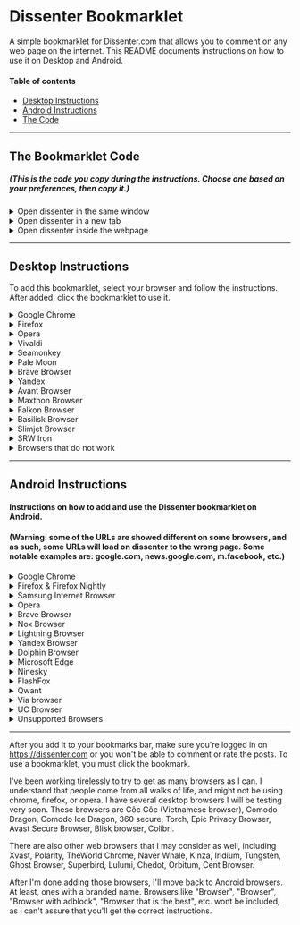 # Dissenter Bookmarklet

A simple bookmarklet for Dissenter.com that allows you to comment on any web page on the internet. This README documents instructions on how to use it on Desktop and Android.

#### Table of contents
* [Desktop Instructions](#desktop-instructions)
* [Android Instructions](#android-instructions)
* [The Code](#the-bookmarklet-code)

---

## The Bookmarklet Code
##### (This is the code you copy during the instructions. Choose one based on your preferences, then copy it.)

<details><summary>Open dissenter in the same window</summary>
<p>
  
 #### This opens dissenter in the same window. Reccommended for Android Browsers.
 
 ```Javascript
 javascript:(function(){window.location=('https://dissenter.com/discussion/begin?url='+location+'')})(); 
 ```
 
 </p>
</details>

<details><summary>Open dissenter in a new tab</summary>
<p>
  
  #### This opens dissenter in a new tab. Works on android, but could be inconvenient based on your browser.
  
 ```javascript
  javascript:(function(){window.open('https://dissenter.com/discussion/begin?url='+location+'')})();
 ```
 
 </p>
</details>

<details><summary>Open dissenter inside the webpage</summary>
<p>
 
 #### This opens dissenter inside the webpage, mimicing a real comments section on a real site. Not recommended for Android. Credits to @Mumberthrax on Gab for this script. Click the bookmarklet to toggle it on/off

#### Warning: This code does not work on some browsers that are listed below. If this code does not work, try a different code or browser.

 ```javascript
 javascript:(function(){var frame=document.getElementById("ifrm");if(frame!==null){frame.parentNode.removeChild(frame)}else{var iframe=document.createElement('iframe');iframe.src='https://dissenter.com/discussion/begin?url='+encodeURIComponent(location.href);iframe.style.width="25%";iframe.style.height=window.innerHeight+'px';iframe.style.top="0";iframe.style.right="0";iframe.style.position="fixed";iframe.style.zIndex="9999";iframe.setAttribute('id','ifrm');document.body.appendChild(iframe)}})();
 ```
 
 </p>
</details>

---

## Desktop Instructions

To add this bookmarklet, select your browser and follow the instructions. After added, click the bookmarklet to use it.

<details><summary>Google Chrome</summary>
<p>
  
#### Google Chrome
  
Select the code and drag it into your bookmarks bar. Make sure the bookmarks bar is visible on your browser. If you want, you can change the name of the Bookmarklet.

Alternatively, you can copy the code to your clipboard, right click the bookmarks bar, and click "Paste".

If you are using Google Chrome on linux, you may have to follow the Opera instructions (except the 'heart' is instead a star)
</p>
</details>

<details><summary>Firefox</summary>
<p>
  
  #### Firefox
Select the code and drag it into your bookmarks bar. Make sure the bookmarks bar is visible on your browser. If you want, you can change the name of the Bookmarklet.

Alternatively, you can copy the code to your clipboard, right click the bookmarks bar, and click "Paste".

</p>
</details>

<details><summary>Opera</summary>
<p>
  
#### Opera 
  
Go to any website, and click the heart to the right of the URL bar to "add to bookmarks", and select "bookmarks bar", then, on the bookmarks bar, right click > edit the bookmark you just added, and replace the Address with the bookmarklet code, and the name to whatever you'd like. 
</p>
</details>


<details><summary>Vivaldi</summary>
<p>
  
#### Vivaldi
  
Make sure the bookmarks bar is enabled, (Ctrl+Shift+B to enable), then go to any webpage, click the "add bookmark" button on the URL bar to the right. Change the URL to the bookmarklet code, and the name to whatever you'd like.
</p>
</details>


<details><summary>Seamonkey</summary>
<p>
  
#### Seamonkey
  
Make sure the bookmarks bar is enabled, then right click the bookmarks bar > New Bookmark... then add the code in "Location", and change the name to whatever you want.
</p>
</details>


<details><summary>Pale Moon</summary>
<p>
  
#### Pale Moon
  
Make sure the bookmarks bar is enabled, then right click the bookmarks bar > New Bookmark... then add the code in "Location", and change the name to whatever you want.
</p>
</details>
  

<details><summary>Brave Browser</summary>
<p>
  
#### Brave Browser
  
Make sure the bookmarks bar is enabled (Ctrl+Shift+B), then, copy the code, and right click the bookmarks bar and click "paste". If you want to change the name of the bookmark, right click it and click edit.
</p>
</details>
  

<details><summary>Yandex</summary>
<p>
  
#### Yandex (Russian bots smh)
  
Make sure the bookmarks bar is enabled (Ctrl+Shift+B), then, copy the code, and right click the bookmarks bar and click "paste". If you want to change the name of the bookmark, right click it and click edit.
</p>
</details>

<details><summary>Avant Browser</summary>
<p>

#### Avant Browser
Make sure the bookmarks bar is enabled. This can be done by right clicking on the top of the window, and selecting "Bookmarks Bar". Next, click the star to the left of the URL bar, then click "New Bookmark", then change the name if you want to. Right click the bookmark you just made, click edit, then copy and paste the code into the URL field and click OK. 

</p>
</details>

<details><summary>Maxthon Browser</summary>
<p>

#### Maxthon Browser
Make sure the favorites bar is enabled. This can be done by right clicking on the top of the window, and selecting "Favorites Bar". Go to any webpage, then right click the favorites bar, click "Add to here", then paste the code in "URL" and change the title if you want to.

</p>
</details>

<details><summary>Falkon Browser</summary>
<p>

#### Falkon Browser
Make sure the bookmarks bar is enabled. Go to any webpage, then click the start button, and click "Add to bookmarks" Then right click the bookmark you just made, click edit, and paste the code in "Adress" and change the title if you want to.

</p>
</details>

<details><summary>Basilisk Browser</summary>
<p>

#### Basilisk Browser
Make sure the bookmarks bar is enabled. Copy the code, right click the bookmarks bar, and click "Paste". Right click the bookmark, and click Properties if you'd like to change the name.

</p>
</details>
  
  <details><summary>Slimjet Browser</summary>
<p>

#### Slimjet Browser
Make sure the bookmarks bar is enabled. Copy the code, right click the bookmarks bar, and click "Paste". Right click the bookmark, and click edit if you'd like to change the name.
</p>
</details>

<details><summary>SRW Iron</summary>
<p>
  
  #### SRW Iron
Make sure the bookmarks bar is enabled. Copy the code, right click the bookmarks bar, and click "Paste". Right click the bookmark, and click edit if you'd like to change the name.
</p>
</details>

<details><summary>Browsers that do not work</summary>
<p>
  
#### Browsers that wont work with this because they don't support bookmarklets. Keep in mind there might be a workaround, but it would require digging into complicated instructions.

Microsoft Edge, Waterfox, Konqueror, Otter Browser, GNU Icecat, Dooble, Tor Browser and qute browser.

</p>
</details>

---

## Android Instructions

#### Instructions on how to add and use the Dissenter bookmarklet on Android.

#### (Warning: some of the URLs are showed different on some browsers, and as such, some URLs will load on dissenter to the wrong page. Some notable examples are: google.com, news.google.com, m.facebook, etc.)

<details><summary>Google Chrome</summary>
<p>
  
  #### Google Chrome
  
  Copy the code to your clipboard, then go to to any site, tap the 3 ⋮ (the menu) and click the star at the top of the menu, then, if you're quick enough, tap on "edit" from the prompt that appears when adding the bookmark, or navigate to the bookmarks settings by going to ⋮ > Bookmarks, then long press on the bookmark you just added and tap the pencil icon at the top menu. Afterwards, change the URL to the code, and (Highly recommended) change the name to something like "Dissenter". To use the bookmarklet, when you are on a web page you want to open in dissenter, type the bookmark name into the URL bar and tap the bookmark in the suggested URL list.
  
</p>
</details>


<details><summary>Firefox & Firefox Nightly</summary>
<p>
  
  #### Firefox
  
  Copy the code to your clipboard, then go to to any site, tap the 3 ⋮ (the menu) and click the star at the top of the menu, then, if you're quick enough, tap on "options" from the prompt that appears when adding the bookmark, or navigate to the bookmarks settings by going to ⋮ > Bookmarks, then long press on the bookmark you just added and tap "Edit" in the dropdown menu. Afterwards, change the location to the code, and (Highly recommended) change the name to something like "Dissenter". To use the bookmarklet, tap the URL bar, click on the BOOKMARKS tab, and tap the Dissenter bookmark
  
</p>
</details>


<details><summary>Samsung Internet Browser</summary>
<p>
  
  #### Samsung Internet Browser
  
  Copy the code, then go to any site. Tap the menu at the top right (⋮), then tap "add to bookmarks". Change the url to the code, then change the name (Highly recommended), to something you'll remember, like "Dissenter". To use the bookmarklet, tap the bookmarks icon at the bottom, then select the Dissenter bookmarklet you added or, alternatively, you could type the dissenter name into the URL bar, and tap the bookmarklet from the dropdown list.
  
</p>
</details>


<details><summary>Opera</summary>
<p>
  
  #### Opera
  
  Copy the code, and then, on any webpage, tap the ⋮ (3 dots indicating the menu), and click (add to) "Bookmarks" in the menu. Paste the code into the Address section, and (highly recommended) make a name such as Dissent or Dissenter. To use the bookmarklet, when you are on a web page you want to open in dissenter, type the bookmark name into the URL bar and tap the bookmark in the suggested url list.
  
</p>
</details>


<details><summary>Brave Browser</summary>
<p>
  
  #### Brave Browser
  
  Copy the code, then, on any webpage, tap the menu (⋮), and tap the bookmark button at the top (The ribbon), then, either tap "Edit" quickly at the bottom, or go back to the menu, and tap the bookmark button again, to bring you to the edit popup. Then, change the URL to the bookmarklet code, and (highly recommended) change the name to something you'll remember. To use the bookmarklet, tap the URL bar, type the bookmark name in, and then tap the bookmark in the suggested URL list.


  
</p>
</details>


<details><summary>Nox Browser</summary>
<p>
  
  #### Nox Browser
  
  Copy the code, then go to to any site, tap the 3 ⋮ (the menu) and click the star at the top of the menu, then, if you're quick enough, tap on "options" from the prompt that appears when adding the bookmark, or navigate to the bookmarks settings by going to ⋮ > Bookmarks, then long press on the bookmark you just added and tap "Edit" in the dropdown menu. Afterwards, change the location to the code, and (Highly recommended) change the name to something like "Dissenter". To use the bookmarklet, tap the URL bar, type the bookmark name in, and tap the bookmark in the suggested URL list.


  
</p>
</details>


<details><summary>Lightning Browser</summary>
<p>
  
  #### Lightning Browser
  
  Copy the code, then go to any website, tap the menu (⋮), then tap "add bookmark". Afterwards, go back to the menu (⋮), then tap "Bookmarks", and long press on the bookmark you just made, and tap "Edit Bookmark". Then, change the URL to the code, and (highly reccommended) change the name to something you'll remember. To use the bookmarklet, tap the menu (⋮), then tap "Bookmarks", then tap the Dissenter bookmarklet in the list.
  
</p>
</details>


<details><summary>Yandex Browser</summary>
<p>
  
  #### Yandex Browser
  
  Copy the code, then go to any website, tap the menu (⋮), then tap "add to bookmarks". Then go back to that menu, tap "Edit Bookmark", and change the adress to the code and (Highly recommended) change the name to something like "Dissenter". To use the bookmarklet, tap the URL bar, type the bookmark name in, and tap the bookmark in the suggested URL list.
  
</p>
</details>

<details><summary>Dolphin Browser</summary>
<p>
  
  #### Dolphin Browser
  
  Copy the code, then go to any website, tap the Star icon next to the URL bar, then at the bottom, tap "Add Bookmark". Now is a convenient time to change the name. Then, tap the star icon again, and long-press the bookmark you just added, tap "Edit bookmark", and change the URL to the code, and the name if you havent already. Then, if you want to, you can assign a gesture to the bookmark to make it even EASIER to use dissenter. To use dissenter, simply tap the star icon next to the url bar, and tap the bookmarklet. OR, if you have the gesture assigned, do the gesture instead.
  
</p>
</details>


<details><summary>Microsoft Edge</summary>
<p>
  
  #### Microsoft Edge
  
  Copy the code, go to any website, then tap the star/menu button at the top right, tap "Add current page to Favorites", then tap the ⋮ next to the bookmark that was just made, then tap "Edit". Change the URL to the Bookmarklet code, and add a name if you want. To use it, type the bookmarklet name into the URL bar and tap the bookmarklet from the dropdown list. (Tapping the menu and tapping the bookmarklet DOES NOT WORK, unfortunately.)
  
</p>
</details>


<details><summary>Ninesky</summary>
<p>
  
  #### Ninesky
  
  #### (has advertisements, highly recommend switching browsers)
  Copy the code, then go to any website. Tap the menu button in the middle at the bottom, then tap "Add bookmark". Change the name to what you want (Highly recommended). Then, change the URL to the code. Click "finish" at the top right. To use this bookmarklet, type in the URL bar the name of the bookmarklet, then tap the bookmarklet in the dropdown list.
  
</p>
</details>


<details><summary>FlashFox</summary>
<p>
  
  #### FlashFox
  
  Copy the code, then go to any website. Tap the menu (⋮), then tap the star icon. If you're quick enough, tap the "options" on the popup that appears on the bottom of the screen. Otherwise, tap the URL bar, then go to the "Bookmarks" tab. Long press on the bookmark you just added, tap "edit", then change the Location to the bookmarklet code, and the name to something you'll remember, then click 'OK'. When you're on a page you want to Dissent, simply tap the URL bar, tap "Bookmarks" tab, then tap the bookmarklet. Alternatively, you can just type the bookmarklet name in the URL bar, then tap the bookmarklet from the dropdown list.
  
</p>
</details>


<details><summary>Qwant</summary>
<p>
  
  #### Qwant
  
  Copy the code, then go to any website. Tap the menu (⋮), then tap the star icon. If you're quick enough, tap the "options" on the popup that appears on the bottom of the screen. Otherwise, tap the URL bar, then go to the "Bookmarks" tab. Long press on the bookmark you just added, tap "edit", then change the Location to the bookmarklet code, and the name to something you'll remember, then click 'OK'. When you're on a page you want to Dissent, simply tap the URL bar, tap "Bookmarks" tab, then tap the bookmarklet. Alternatively, you can just type the bookmarklet name in the URL bar, then tap the bookmarklet from the dropdown list.
  
</p>
</details>


<details><summary>Via browser</summary>
<p>
  
  #### Via Browser
  
  Copy the code, then go to any website. Tap the menu (3 horizontal bars at bottom right), then tap "Add Bookmark". Change the URL to the Bookmarklet code, and the name to something you'll remember. Click OK. To use the bookmarklet, type the bookmarklet name in the URL bar, then tap the bookmarklet from the dropdown list.
  
</p>
</details>



<details><summary>UC Browser</summary>
<p>

### No.

I tried using UC browser on my 300 dollar phone, and it lagged it because it is bloatware and has tons of adware (and likely malware). I uninstalled it immediately. It's so bad, it was even removed from Google play in November of 2017 for 30 days for sending sensitive user data to China, as well as showing misleading and malicious ads to its users. UC browser is made by UCWeb. The chairman of UCWeb is Lei Jun. The CEO of Xiaomi, chairman of Kingsoft and YY.com is also Lei Jun. Kingsoft owns Cheetah Mobile, who makes Clean Master. Clean Master is also bloatware and has excessive advertisements, and Xiamoi literally has built in bloatware and adware. 
The same person is behind Xiaomi, UC browser and clean master. I very highly suggest you change browsers.
  
</p>
</details>

<details><summary>Unsupported Browsers</summary>
<p>

#### Unsupported browsers

PHX browser, DuckDuckGo, Puffin, Cm browser, Maxthon, 'Firefox Focus', Cake browser, 'Opera Touch', Dolphin Zero, Rocket browser, Aloha Browser, Inbrowser,

</p>
</details>

---

After you add it to your bookmarks bar, make sure you're logged in on https://dissenter.com or you won't be able to comment or rate the posts. To use a bookmarklet, you must click the bookmark.

I've been working tirelessly to try to get as many browsers as I can. I understand that people come from all walks of life, and might not be using chrome, firefox, or opera. I have several desktop browsers I will be testing very soon. These browsers are Côc Côc (Vietnamese browser), Comodo Dragon, Comodo Ice Dragon, 360 secure, Torch, Epic Privacy Browser, Avast Secure Browser, Blisk browser, Colibri.

There are also other web browsers that I may consider as well, including  Xvast, Polarity, TheWorld Chrome, Naver Whale, Kinza, Iridium, Tungsten, Ghost Browser, Superbird, Lulumi, Chedot, Orbitum, Cent Browser.

After I'm done adding those browsers, I'll move back to Android browsers. At least, ones with a branded name. Browsers like "Browser", "Browser", "Browser with adblock", "Browser that is the best", etc. wont be included, as i can't assure that you'll get the correct instructions.
